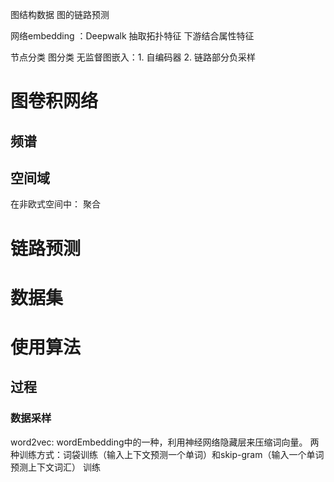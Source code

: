 图结构数据
图的链路预测

网络embedding ：Deepwalk 抽取拓扑特征 下游结合属性特征

节点分类 
图分类
无监督图嵌入：1. 自编码器 2. 链路部分负采样


# 图卷积网络


## 频谱

## 空间域
在非欧式空间中：
聚合 



# 链路预测

# 数据集







# 使用算法





## 过程


### 数据采样







word2vec:
wordEmbedding中的一种，利用神经网络隐藏层来压缩词向量。
两种训练方式：词袋训练（输入上下文预测一个单词）和skip-gram（输入一个单词预测上下文词汇）
训练